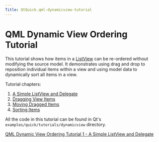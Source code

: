 ```yaml
---
Title: QtQuick.qml-dynamicview-tutorial
---
```

        
QML Dynamic View Ordering Tutorial
==================================

<span class="subtitle"></span>
<span id="details"></span>
This tutorial shows how items in a [ListView](../QtQuick.ListView.md) can be re-ordered without modifying the source model. It demonstrates using drag and drop to reposition individual items within a view and using model data to dynamically sort all items in a view.

Tutorial chapters:

1.  [A Simple ListView and Delegate](https://developer.ubuntu.comapps/qml/sdk-15.04.3/QtQuick.tutorials-dynamicview-dynamicview1/)
2.  [Dragging View Items](https://developer.ubuntu.comapps/qml/sdk-15.04.3/QtQuick.tutorials-dynamicview-dynamicview2/)
3.  [Moving Dragged Items](https://developer.ubuntu.comapps/qml/sdk-15.04.3/QtQuick.tutorials-dynamicview-dynamicview3/)
4.  [Sorting Items](https://developer.ubuntu.comapps/qml/sdk-15.04.3/QtQuick.tutorials-dynamicview-dynamicview4/)

All the code in this tutorial can be found in Qt's `examples/quick/tutorials/dynamicview` directory.

<a href="https://developer.ubuntu.comapps/qml/sdk-15.04.3/QtQuick.tutorials-dynamicview-dynamicview1/" class="nextPage">QML Dynamic View Ordering Tutorial 1 - A Simple ListView and Delegate</a>

